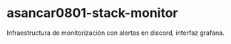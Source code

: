 # asancar0801-stack-monitor
Infraestructura de monitorización con alertas en discord, interfaz grafana.
